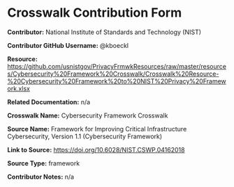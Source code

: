 
# Crosswalk Contribution Form

**Contributor:** National Institute of Standards and Technology (NIST)

**Contributor GitHub Username:** @kboeckl

**Resource:** https://github.com/usnistgov/PrivacyFrmwkResources/raw/master/resources/Cybersecurity%20Framework%20Crosswalk/Crosswalk%20Resource-%20Cybersecurity%20Framework%20to%20NIST%20Privacy%20Framework.xlsx

**Related Documentation:** n/a

**Crosswalk Name:** Cybersecurity Framework Crosswalk

**Source Name:** Framework for Improving Critical Infrastructure Cybersecurity, Version 1.1 (Cybersecurity Framework)

**Link to Source:** https://doi.org/10.6028/NIST.CSWP.04162018

**Source Type:** framework

**Contributor Notes:** n/a
